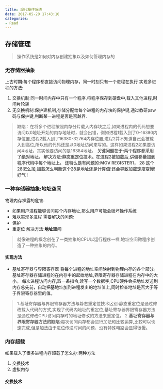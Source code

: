 ```yaml
---
title: 现代操作系统
date: 2017-05-20 17:43:10
categories: 
- Read
---
```

## 存储管理
>操作系统是如何对内存创建抽象以及如何管理内存的  

### 无存储器抽象
上古时期:每个程序都直接访问物理内存，同一时刻只有一个进程在执行
实现多进程的方法:

1. 交换机制:同一时间内存中只有一个程序,将程序保存到硬盘中,载入其他进程,时间片轮转
2. 无交换机制:保护建机制,存储分配给每个进程的内存块的保护键,通过教研psw码与保护键,判断某一进程是否是否越界.
> 缺陷：在将多个进程按照内存分片载入内存块之后,如果进程内的代码想要访问以0地址开始的内存地址时，就会出错，例如进程1载入到了0-16380内存位置,进程2载入到了16380-32764内存位置,进程2并不知道自己会被载入到高位,所以他的代码还是以0地址访问来写的。这样如果进程2如果要访问4地址，其实他要访问的是16384地址。
<strong>关键问题在于:两个程序都采用了绝对地址。
解决方法:静态重定位技术。在进程2被加载后,讲偏移量加到程序代码中每个地址上。
还特么是有问题的:MOV REGISTER1， 28 这个28怎么加,加载怎么判断这个28是地址还是计算值!还会导致加载速度变慢!好气！</strong>

### 一种存储器抽象:地址空间
物理内存裸露的危害:
* 如果用户进程能够访问每个内存地址,那么用户可能会破坏操作系统
* 难以实现多进程
需要解决的问题:
* 保护
* 重定位
解决方法:<strong>地址空间</strong>
> 就像进程的概念创在了一类抽象的CPU以运行程序一样,地址空间微程序创造了一种抽象的内存。

#### 实现方法
* 基址寄存器与界限寄存器
将每个进程的地址空间映射到物理内存的各个部分。
基址寄存器存储进程的在内存中的起始地址,界限寄存器存储进程在内存中的大小。
每次进程访问内存,取一条指令,读写一个数据字,CPU硬件会把地址发送到内存总先前，自动把基地址加到进程发出的地址值上,同时检查地址是否大于等于界限寄存器里的值。
> 1.基址寄存器与界限寄存器方法与静态重定位技术区别:静态重定位是通过修改载入代码的方式,实现了代码内地址的重定位,基址寄存器界限寄存器方法是通过修改CPU访问内存时的地址修改的方法来重定位。
> 2.<strong>基址寄存器与界限寄存器方法的缺陷</strong>:每次访问内存都会进行加法和比较运算,比较可以快速完成,但是加法由于进位传递时间的问题，没有特殊电路会显得很慢。

### 内存超载
如果载入了很多进程内存超载了怎么办:两种方法
1. 交换技术
2. 虚拟内存
#### 交换技术
